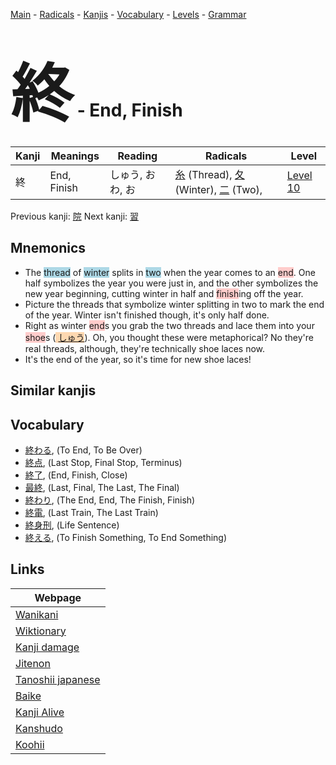 <style> bigfont {font-size: 100px}</style>
[Main](../README.md) -
[Radicals](../radicals.md) -
[Kanjis](../kanjis.md) -
[Vocabulary](../vocabulary.md) -
[Levels](../levels.md) -
[Grammar](../grammar.md)
# <bigfont> 終</bigfont> - End, Finish 

| Kanji | Meanings | Reading | Radicals | Level |
| --- | --- | --- | --- | --- |
| 終 | End, Finish | しゅう, おわ, お | [糸](../radicals/糸.md) (Thread), [夂](../radicals/夂.md) (Winter), [二](../radicals/二.md) (Two),  | [Level 10](../levels/wk_level10.md) |

Previous kanji: [院](院.md) Next kanji: [習](習.md) 

## Mnemonics
 * The <span style="background-color:#ADD8E6"> thread</span> of <span style="background-color:#ADD8E6"> winter</span> splits in <span style="background-color:#ADD8E6"> two</span> when the year comes to an <span style="background-color:#ffcccb"> end</span>. One half symbolizes the year you were just in, and the other symbolizes the new year beginning, cutting winter in half and <span style="background-color:#ffcccb"> finish</span>ing off the year.
* Picture the threads that symbolize winter splitting in two to mark the end of the year. Winter isn't finished though, it's only half done.
* Right as winter <span style="background-color:#ffcccb"> end</span>s you grab the two threads and lace them into your <span style="background-color:#ffcccb"> shoe</span>s (<span style="background-color:#fed8b1"> [しゅう](https://jisho.org/search/しゅう)</span>). Oh, you thought these were metaphorical? No they're real threads, although, they're technically shoe laces now.
* It's the end of the year, so it's time for new shoe laces!


## Similar kanjis
 


## Vocabulary
 * [終わる](../vocabulary/終.md), (To End, To Be Over)
* [終点](../vocabulary/終.md), (Last Stop, Final Stop, Terminus)
* [終了](../vocabulary/終.md), (End, Finish, Close)
* [最終](../vocabulary/終.md), (Last, Final, The Last, The Final)
* [終わり](../vocabulary/終.md), (The End, End, The Finish, Finish)
* [終電](../vocabulary/終.md), (Last Train, The Last Train)
* [終身刑](../vocabulary/終.md), (Life Sentence)
* [終える](../vocabulary/終.md), (To Finish Something, To End Something)



## Links 

| Webpage |
| --- |
| [Wanikani          ](https://www.wanikani.com/kanji/終) |
| [Wiktionary        ](https://en.wiktionary.org/wiki/終) |
| [Kanji damage      ](http://www.kanjidamage.com/kanji/search?utf8=✓&q=終) |
| [Jitenon           ](https://jitenon.com/kanji/終) |
| [Tanoshii japanese ](https://www.tanoshiijapanese.com/dictionary/kanji.cfm?k=終) |
| [Baike             ](https://baike.baidu.com/item/終) |
| [Kanji Alive       ](https://app.kanjialive.com/終) |
| [Kanshudo          ](https://www.kanshudo.com/searchmn?q=終) |
| [Koohii            ](https://kanji.koohii.com/study/kanji/終) |
